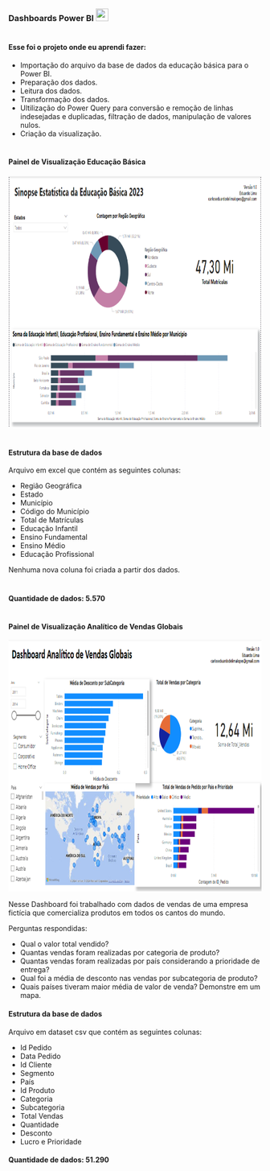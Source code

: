 ### Dashboards Power BI <img width='25' height='25' src="https://img.icons8.com/?size=100&id=Ny0t2MYrJ70p&format=png&color=000000" />

#
#### Esse foi o projeto onde eu aprendi fazer:
- Importação do arquivo da base de dados da educação básica para o Power BI.
- Preparação dos dados.
- Leitura dos dados.
- Transformação dos dados.
- Ultilização do Power Query para conversão e remoção de linhas indesejadas e duplicadas, filtração de dados, manipulação de valores nulos.
- Criação da visualização.

#

#### Painel de Visualização Educação Básica

<img width='950' height='500' src="https://github.com/eduardolima17/PowerBI-pbix/blob/main/visualizacao-EducacaoBasica.png" />

#
#### Estrutura da base de dados

Arquivo em excel que contém as seguintes colunas:
- Região Geográfica
- Estado
- Município
- Código do Município
- Total de Matrículas
- Educação Infantil
- Ensino Fundamental
- Ensino Médio
- Educação Profissional

Nenhuma nova coluna foi criada a partir dos dados.
#
#### Quantidade de dados: 5.570
#

#### Painel de Visualização Analítico de Vendas Globais

<img width='950' height='500' src="https://github.com/eduardolima17/PowerBI-pbix/blob/main/visualizacao-VendaGlobais.png" />

Nesse Dashboard foi trabalhado com dados de vendas de uma empresa fictícia que comercializa produtos em todos os cantos do mundo.

Perguntas respondidas:
- Qual o valor total vendido?
- Quantas vendas foram realizadas por categoria de produto?
- Quantas vendas foram realizadas por país considerando a prioridade de entrega?
- Qual foi a média de desconto nas vendas por subcategoria de produto?
- Quais países tiveram maior média de valor de venda? Demonstre em um mapa.

#### Estrutura da base de dados

Arquivo em dataset csv que contém as seguintes colunas:
- Id Pedido
- Data Pedido
- Id Cliente
- Segmento
- País
- Id Produto
- Categoria
- Subcategoria
- Total Vendas
- Quantidade
- Desconto
- Lucro e Prioridade

#### Quantidade de dados: 51.290
